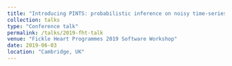 ```yaml
---
title: "Introducing PINTS: probabilistic inference on noisy time-series"
collection: talks
type: "Conference talk"
permalink: /talks/2019-fht-talk
venue: "Fickle Heart Programmes 2019 Software Workshop"
date: 2019-06-03
location: "Cambridge, UK"
---
```


